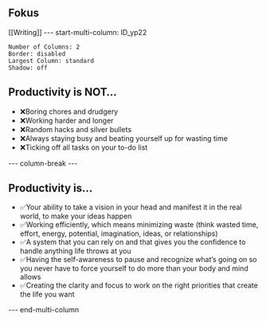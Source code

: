 ## Fokus
[[Writing]]
--- start-multi-column: ID_yp22
```column-settings
Number of Columns: 2
Border: disabled
Largest Column: standard
Shadow: off
```

## Productivity is NOT…

- ❌Boring chores and drudgery
- ❌Working harder and longer
- ❌Random hacks and silver bullets
- ❌Always staying busy and beating yourself up for wasting time
- ❌Ticking off all tasks on your to-do list

--- column-break ---

## Productivity is…

- ✅Your ability to take a vision in your head and manifest it in the real world, to make your ideas happen
- ✅Working efficiently, which means minimizing waste (think wasted time, effort, energy, potential, imagination, ideas, or relationships)
- ✅A system that you can rely on and that gives you the confidence to handle anything life throws at you
- ✅Having the self-awareness to pause and recognize what’s going on so you never have to force yourself to do more than your body and mind allows
- ✅Creating the clarity and focus to work on the right priorities that create the life you want

--- end-multi-column

